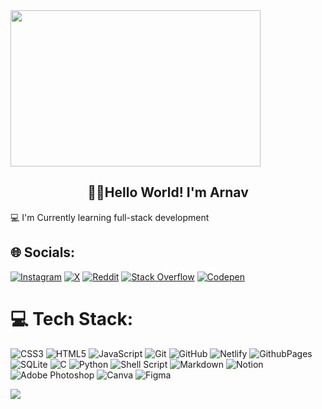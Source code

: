 <!--Readme.md-->

<div id=img>
 <img src="https://media0.giphy.com/media/l46ChKeGsmsfE3Un6/giphy.gif?cid=6c09b9521pix9v5sb4naoq04w2x6g4vb53mmjzrqior1g2e0&ep=v1_internal_gif_by_id&rid=giphy.gif&ct=g" height="250"width="400" />
</div>

<h2 align="center">👋🏻Hello World! I'm Arnav</h2>

💻 I'm Currently learning full-stack development 

## 🌐 Socials:
[![Instagram](https://img.shields.io/badge/Instagram-%23E4405F.svg?logo=Instagram&logoColor=white)](https://instagram.com/__iamarnav)
[![X](https://img.shields.io/badge/X-black.svg?logo=X&logoColor=white)](https://x.com/__iamarnav) [![Reddit](https://img.shields.io/badge/Reddit-%23FF4500.svg?logo=Reddit&logoColor=white)](https://reddit.com/user/__iamarnav) [![Stack Overflow](https://img.shields.io/badge/-Stackoverflow-FE7A16?logo=stack-overflow&logoColor=white)](https://stackoverflow.com/users/21806691)  [![Codepen](https://img.shields.io/badge/Codepen-000000?style=for-the-badge&logo=codepen&logoColor=white)](https://codepen.io/__iamarnav) 

# 💻 Tech Stack:
![CSS3](https://img.shields.io/badge/css3-%231572B6.svg?style=for-the-badge&logo=css3&logoColor=white) ![HTML5](https://img.shields.io/badge/html5-%23E34F26.svg?style=for-the-badge&logo=html5&logoColor=white) ![JavaScript](https://img.shields.io/badge/javascript-%23323330.svg?style=for-the-badge&logo=javascript&logoColor=%23F7DF1E)  ![Git](https://img.shields.io/badge/git-%23F05033.svg?style=for-the-badge&logo=git&logoColor=white) ![GitHub](https://img.shields.io/badge/github-%23121011.svg?style=for-the-badge&logo=github&logoColor=white) ![Netlify](https://img.shields.io/badge/netlify-%23000000.svg?style=for-the-badge&logo=netlify&logoColor=#00C7B7) ![GithubPages](https://img.shields.io/badge/github%20pages-121013?style=for-the-badge&logo=github&logoColor=white) ![SQLite](https://img.shields.io/badge/sqlite-%2307405e.svg?style=for-the-badge&logo=sqlite&logoColor=white) ![C](https://img.shields.io/badge/c-%2300599C.svg?style=for-the-badge&logo=c&logoColor=white) ![Python](https://img.shields.io/badge/python-3670A0?style=for-the-badge&logo=python&logoColor=ffdd54) ![Shell Script](https://img.shields.io/badge/shell_script-%23121011.svg?style=for-the-badge&logo=gnu-bash&logoColor=white) ![Markdown](https://img.shields.io/badge/markdown-%23000000.svg?style=for-the-badge&logo=markdown&logoColor=white) ![Notion](https://img.shields.io/badge/Notion-%23000000.svg?style=for-the-badge&logo=notion&logoColor=white) 
![Adobe Photoshop](https://img.shields.io/badge/adobe%20photoshop-%2331A8FF.svg?style=for-the-badge&logo=adobe%20photoshop&logoColor=white) ![Canva](https://img.shields.io/badge/Canva-%2300C4CC.svg?style=for-the-badge&logo=Canva&logoColor=white) ![Figma](https://img.shields.io/badge/figma-%23F24E1E.svg?style=for-the-badge&logo=figma&logoColor=white) 

  ![](https://github-readme-stats.vercel.app/api/top-langs/?username=arnav123098&theme=github_dark&hide_border=true&include_all_commits=false&count_private=false&layout=compact)

<!---
Arnav123098/Arnav123098 is a ✨ special ✨ repository because its `README.md` (this file) appears on your GitHub profile.
You can click the Preview link to take a look at your changes.
--->
